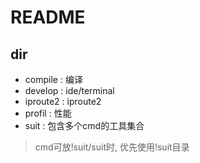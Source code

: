 # README

## dir
- compile : 编译
- develop : ide/terminal
- iproute2 : iproute2
- profil : 性能
- suit : 包含多个cmd的工具集合

> cmd可放!suit/suit时, 优先使用!suit目录